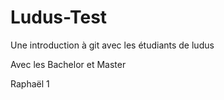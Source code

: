 # Ludus-Test

Une introduction à git avec les étudiants de ludus

Avec les Bachelor et Master

Raphaël 1